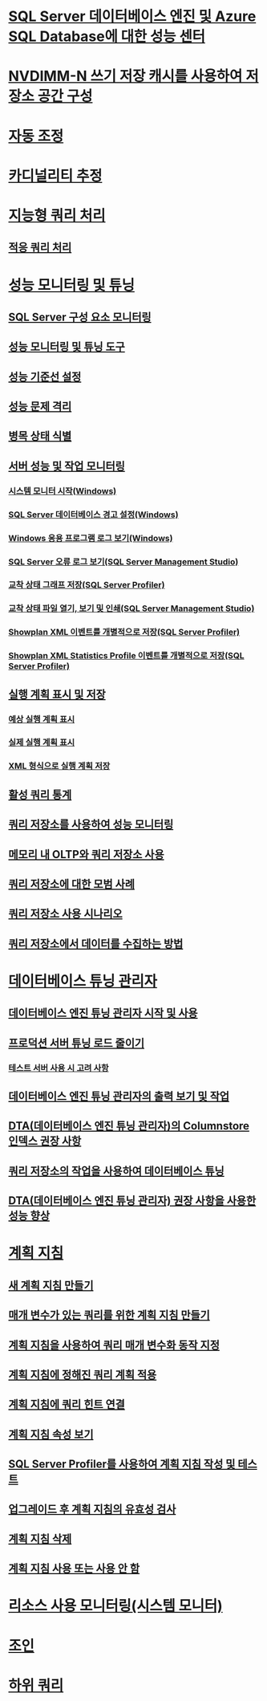 
# [SQL Server 데이터베이스 엔진 및 Azure SQL Database에 대한 성능 센터](performance-center-for-sql-server-database-engine-and-azure-sql-database.md)  
# [NVDIMM-N 쓰기 저장 캐시를 사용하여 저장소 공간 구성](configuring-storage-spaces-with-a-nvdimm-n-write-back-cache.md)  

# [자동 조정](../automatic-tuning/automatic-tuning.md)
# [카디널리티 추정](cardinality-estimation-sql-server.md)  
# [지능형 쿼리 처리](intelligent-query-processing.md)
## [적응 쿼리 처리](adaptive-query-processing.md)

# [성능 모니터링 및 튜닝](monitor-and-tune-for-performance.md)  
## [SQL Server 구성 요소 모니터링](monitor-sql-server-components.md)  
## [성능 모니터링 및 튜닝 도구](performance-monitoring-and-tuning-tools.md)  

## [성능 기준선 설정](establish-a-performance-baseline.md)  
## [성능 문제 격리](isolate-performance-problems.md)  
## [병목 상태 식별](identify-bottlenecks.md)  
## [서버 성능 및 작업 모니터링](server-performance-and-activity-monitoring.md)  
### [시스템 모니터 시작(Windows)](start-system-monitor-windows.md)  
### [SQL Server 데이터베이스 경고 설정(Windows)](set-up-a-sql-server-database-alert-windows.md)  
### [Windows 응용 프로그램 로그 보기(Windows)](view-the-windows-application-log-windows-10.md)  
### [SQL Server 오류 로그 보기(SQL Server Management Studio)](view-the-sql-server-error-log-sql-server-management-studio.md)  
### [교착 상태 그래프 저장(SQL Server Profiler)](save-deadlock-graphs-sql-server-profiler.md)  
### [교착 상태 파일 열기, 보기 및 인쇄(SQL Server Management Studio)](open-view-and-print-a-deadlock-file-sql-server-management-studio.md)  
### [Showplan XML 이벤트를 개별적으로 저장(SQL Server Profiler)](save-showplan-xml-events-separately-sql-server-profiler.md)  
### [Showplan XML Statistics Profile 이벤트를 개별적으로 저장(SQL Server Profiler)](save-showplan-xml-statistics-profile-events-separately-sql-server-profiler.md)  
## [실행 계획 표시 및 저장](display-and-save-execution-plans.md)  
### [예상 실행 계획 표시](display-the-estimated-execution-plan.md)  
### [실제 실행 계획 표시](display-an-actual-execution-plan.md)  
### [XML 형식으로 실행 계획 저장](save-an-execution-plan-in-xml-format.md)  
## [활성 쿼리 통계](live-query-statistics.md)  
## [쿼리 저장소를 사용하여 성능 모니터링](monitoring-performance-by-using-the-query-store.md)  
## [메모리 내 OLTP와 쿼리 저장소 사용](using-the-query-store-with-in-memory-oltp.md)  
## [쿼리 저장소에 대한 모범 사례](best-practice-with-the-query-store.md)  
## [쿼리 저장소 사용 시나리오](query-store-usage-scenarios.md)  
## [쿼리 저장소에서 데이터를 수집하는 방법](how-query-store-collects-data.md)  


# [데이터베이스 튜닝 관리자](database-engine-tuning-advisor.md)  
## [데이터베이스 엔진 튜닝 관리자 시작 및 사용](start-and-use-the-database-engine-tuning-advisor.md)  
## [프로덕션 서버 튜닝 로드 줄이기](reduce-the-production-server-tuning-load.md)  
### [테스트 서버 사용 시 고려 사항](considerations-for-using-test-servers.md)  
## [데이터베이스 엔진 튜닝 관리자의 출력 보기 및 작업](view-and-work-with-the-output-from-the-database-engine-tuning-advisor.md)  
## [DTA(데이터베이스 엔진 튜닝 관리자)의 Columnstore 인덱스 권장 사항](columnstore-index-recommendations-in-database-engine-tuning-advisor-dta.md)  
## [쿼리 저장소의 작업을 사용하여 데이터베이스 튜닝](tuning-database-using-workload-from-query-store.md)  
## [DTA(데이터베이스 엔진 튜닝 관리자) 권장 사항을 사용한 성능 향상](performance-improvements-using-dta-recommendations.md)  

# [계획 지침](plan-guides.md)  
## [새 계획 지침 만들기](create-a-new-plan-guide.md)  
## [매개 변수가 있는 쿼리를 위한 계획 지침 만들기](create-a-plan-guide-for-parameterized-queries.md)  
## [계획 지침을 사용하여 쿼리 매개 변수화 동작 지정](specify-query-parameterization-behavior-by-using-plan-guides.md)  
## [계획 지침에 정해진 쿼리 계획 적용](apply-a-fixed-query-plan-to-a-plan-guide.md)  
## [계획 지침에 쿼리 힌트 연결](attach-query-hints-to-a-plan-guide.md)  
## [계획 지침 속성 보기](view-plan-guide-properties.md)  
## [SQL Server Profiler를 사용하여 계획 지침 작성 및 테스트](use-sql-server-profiler-to-create-and-test-plan-guides.md)  
## [업그레이드 후 계획 지침의 유효성 검사](validate-plan-guides-after-upgrade.md)  
## [계획 지침 삭제](delete-a-plan-guide.md)  
## [계획 지침 사용 또는 사용 안 함](enable-or-disable-a-plan-guide.md)  

# [리소스 사용 모니터링(시스템 모니터)](../performance-monitor/monitor-resource-usage-system-monitor.md)    

# [조인](joins.md)   

# [하위 쿼리](subqueries.md)    
